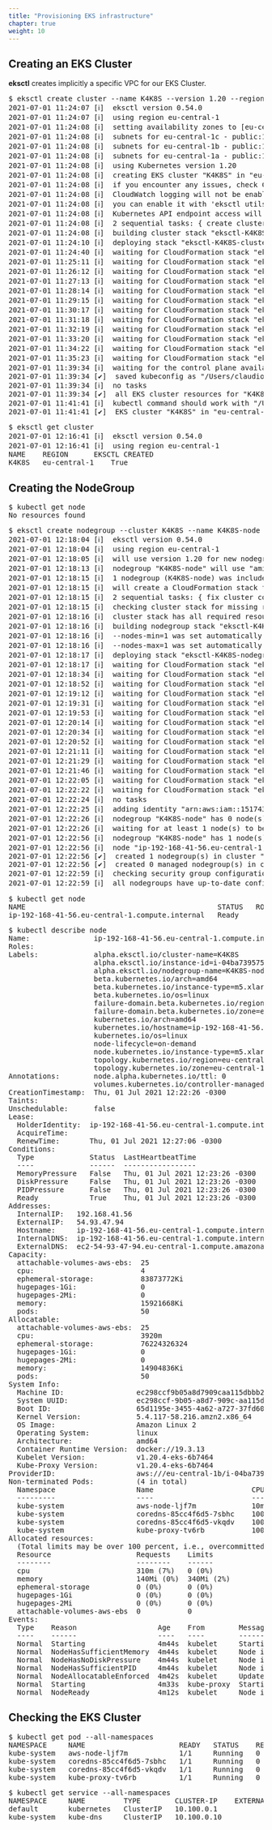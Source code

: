 ```yaml
---
title: "Provisioning EKS infrastructure"
chapter: true
weight: 10
---
```


## Creating an EKS Cluster
<b>eksctl</b> creates implicitly a specific VPC for our EKS Cluster.

<pre>
$ eksctl create cluster --name K4K8S --version 1.20 --region eu-central-1 --without-nodegroup
2021-07-01 11:24:07 [ℹ]  eksctl version 0.54.0
2021-07-01 11:24:07 [ℹ]  using region eu-central-1
2021-07-01 11:24:08 [ℹ]  setting availability zones to [eu-central-1c eu-central-1b eu-central-1a]
2021-07-01 11:24:08 [ℹ]  subnets for eu-central-1c - public:192.168.0.0/19 private:192.168.96.0/19
2021-07-01 11:24:08 [ℹ]  subnets for eu-central-1b - public:192.168.32.0/19 private:192.168.128.0/19
2021-07-01 11:24:08 [ℹ]  subnets for eu-central-1a - public:192.168.64.0/19 private:192.168.160.0/19
2021-07-01 11:24:08 [ℹ]  using Kubernetes version 1.20
2021-07-01 11:24:08 [ℹ]  creating EKS cluster "K4K8S" in "eu-central-1" region with 
2021-07-01 11:24:08 [ℹ]  if you encounter any issues, check CloudFormation console or try 'eksctl utils describe-stacks --region=eu-central-1 --cluster=K4K8S'
2021-07-01 11:24:08 [ℹ]  CloudWatch logging will not be enabled for cluster "K4K8S" in "eu-central-1"
2021-07-01 11:24:08 [ℹ]  you can enable it with 'eksctl utils update-cluster-logging --enable-types={SPECIFY-YOUR-LOG-TYPES-HERE (e.g. all)} --region=eu-central-1 --cluster=K4K8S'
2021-07-01 11:24:08 [ℹ]  Kubernetes API endpoint access will use default of {publicAccess=true, privateAccess=false} for cluster "K4K8S" in "eu-central-1"
2021-07-01 11:24:08 [ℹ]  2 sequential tasks: { create cluster control plane "K4K8S", 2 sequential sub-tasks: { wait for control plane to become ready, 1 task: { create addons } } }
2021-07-01 11:24:08 [ℹ]  building cluster stack "eksctl-K4K8S-cluster"
2021-07-01 11:24:10 [ℹ]  deploying stack "eksctl-K4K8S-cluster"
2021-07-01 11:24:40 [ℹ]  waiting for CloudFormation stack "eksctl-K4K8S-cluster"
2021-07-01 11:25:11 [ℹ]  waiting for CloudFormation stack "eksctl-K4K8S-cluster"
2021-07-01 11:26:12 [ℹ]  waiting for CloudFormation stack "eksctl-K4K8S-cluster"
2021-07-01 11:27:13 [ℹ]  waiting for CloudFormation stack "eksctl-K4K8S-cluster"
2021-07-01 11:28:14 [ℹ]  waiting for CloudFormation stack "eksctl-K4K8S-cluster"
2021-07-01 11:29:15 [ℹ]  waiting for CloudFormation stack "eksctl-K4K8S-cluster"
2021-07-01 11:30:17 [ℹ]  waiting for CloudFormation stack "eksctl-K4K8S-cluster"
2021-07-01 11:31:18 [ℹ]  waiting for CloudFormation stack "eksctl-K4K8S-cluster"
2021-07-01 11:32:19 [ℹ]  waiting for CloudFormation stack "eksctl-K4K8S-cluster"
2021-07-01 11:33:20 [ℹ]  waiting for CloudFormation stack "eksctl-K4K8S-cluster"
2021-07-01 11:34:22 [ℹ]  waiting for CloudFormation stack "eksctl-K4K8S-cluster"
2021-07-01 11:35:23 [ℹ]  waiting for CloudFormation stack "eksctl-K4K8S-cluster"
2021-07-01 11:39:34 [ℹ]  waiting for the control plane availability...
2021-07-01 11:39:34 [✔]  saved kubeconfig as "/Users/claudio/.kube/config"
2021-07-01 11:39:34 [ℹ]  no tasks
2021-07-01 11:39:34 [✔]  all EKS cluster resources for "K4K8S" have been created
2021-07-01 11:41:41 [ℹ]  kubectl command should work with "/Users/claudio/.kube/config", try 'kubectl get nodes'
2021-07-01 11:41:41 [✔]  EKS cluster "K4K8S" in "eu-central-1" region is ready
</pre>

<pre>
$ eksctl get cluster
2021-07-01 12:16:41 [ℹ]  eksctl version 0.54.0
2021-07-01 12:16:41 [ℹ]  using region eu-central-1
NAME	REGION		EKSCTL CREATED
K4K8S	eu-central-1	True
</pre>

## Creating the NodeGroup
<pre>
$ kubectl get node
No resources found
</pre>

<pre>
$ eksctl create nodegroup --cluster K4K8S --name K4K8S-node --region eu-central-1 --node-type m5.xlarge --nodes 1 --max-pods-per-node 50
2021-07-01 12:18:04 [ℹ]  eksctl version 0.54.0
2021-07-01 12:18:04 [ℹ]  using region eu-central-1
2021-07-01 12:18:05 [ℹ]  will use version 1.20 for new nodegroup(s) based on control plane version
2021-07-01 12:18:13 [ℹ]  nodegroup "K4K8S-node" will use "ami-0083e9407e275acf2" [AmazonLinux2/1.20]
2021-07-01 12:18:15 [ℹ]  1 nodegroup (K4K8S-node) was included (based on the include/exclude rules)
2021-07-01 12:18:15 [ℹ]  will create a CloudFormation stack for each of 1 nodegroups in cluster "K4K8S"
2021-07-01 12:18:15 [ℹ]  2 sequential tasks: { fix cluster compatibility, 1 task: { 1 task: { create nodegroup "K4K8S-node" } } }
2021-07-01 12:18:15 [ℹ]  checking cluster stack for missing resources
2021-07-01 12:18:16 [ℹ]  cluster stack has all required resources
2021-07-01 12:18:16 [ℹ]  building nodegroup stack "eksctl-K4K8S-nodegroup-K4K8S-node"
2021-07-01 12:18:16 [ℹ]  --nodes-min=1 was set automatically for nodegroup K4K8S-node
2021-07-01 12:18:16 [ℹ]  --nodes-max=1 was set automatically for nodegroup K4K8S-node
2021-07-01 12:18:17 [ℹ]  deploying stack "eksctl-K4K8S-nodegroup-K4K8S-node"
2021-07-01 12:18:17 [ℹ]  waiting for CloudFormation stack "eksctl-K4K8S-nodegroup-K4K8S-node"
2021-07-01 12:18:34 [ℹ]  waiting for CloudFormation stack "eksctl-K4K8S-nodegroup-K4K8S-node"
2021-07-01 12:18:52 [ℹ]  waiting for CloudFormation stack "eksctl-K4K8S-nodegroup-K4K8S-node"
2021-07-01 12:19:12 [ℹ]  waiting for CloudFormation stack "eksctl-K4K8S-nodegroup-K4K8S-node"
2021-07-01 12:19:31 [ℹ]  waiting for CloudFormation stack "eksctl-K4K8S-nodegroup-K4K8S-node"
2021-07-01 12:19:53 [ℹ]  waiting for CloudFormation stack "eksctl-K4K8S-nodegroup-K4K8S-node"
2021-07-01 12:20:14 [ℹ]  waiting for CloudFormation stack "eksctl-K4K8S-nodegroup-K4K8S-node"
2021-07-01 12:20:34 [ℹ]  waiting for CloudFormation stack "eksctl-K4K8S-nodegroup-K4K8S-node"
2021-07-01 12:20:52 [ℹ]  waiting for CloudFormation stack "eksctl-K4K8S-nodegroup-K4K8S-node"
2021-07-01 12:21:11 [ℹ]  waiting for CloudFormation stack "eksctl-K4K8S-nodegroup-K4K8S-node"
2021-07-01 12:21:29 [ℹ]  waiting for CloudFormation stack "eksctl-K4K8S-nodegroup-K4K8S-node"
2021-07-01 12:21:46 [ℹ]  waiting for CloudFormation stack "eksctl-K4K8S-nodegroup-K4K8S-node"
2021-07-01 12:22:05 [ℹ]  waiting for CloudFormation stack "eksctl-K4K8S-nodegroup-K4K8S-node"
2021-07-01 12:22:22 [ℹ]  waiting for CloudFormation stack "eksctl-K4K8S-nodegroup-K4K8S-node"
2021-07-01 12:22:24 [ℹ]  no tasks
2021-07-01 12:22:25 [ℹ]  adding identity "arn:aws:iam::151743893450:role/eksctl-K4K8S-nodegroup-K4K8S-node-NodeInstanceRole-1VVUN9E3UB1DY" to auth ConfigMap
2021-07-01 12:22:26 [ℹ]  nodegroup "K4K8S-node" has 0 node(s)
2021-07-01 12:22:26 [ℹ]  waiting for at least 1 node(s) to become ready in "K4K8S-node"
2021-07-01 12:22:56 [ℹ]  nodegroup "K4K8S-node" has 1 node(s)
2021-07-01 12:22:56 [ℹ]  node "ip-192-168-41-56.eu-central-1.compute.internal" is ready
2021-07-01 12:22:56 [✔]  created 1 nodegroup(s) in cluster "K4K8S"
2021-07-01 12:22:56 [✔]  created 0 managed nodegroup(s) in cluster "K4K8S"
2021-07-01 12:22:59 [ℹ]  checking security group configuration for all nodegroups
2021-07-01 12:22:59 [ℹ]  all nodegroups have up-to-date configuration
</pre>

<pre>
$ kubectl get node
NAME                                             STATUS   ROLES    AGE     VERSION
ip-192-168-41-56.eu-central-1.compute.internal   Ready    <none>   4m10s   v1.20.4-eks-6b7464
</pre>

<pre>
$ kubectl describe node
Name:               ip-192-168-41-56.eu-central-1.compute.internal
Roles:              <none>
Labels:             alpha.eksctl.io/cluster-name=K4K8S
                    alpha.eksctl.io/instance-id=i-04ba739575f55ea53
                    alpha.eksctl.io/nodegroup-name=K4K8S-node
                    beta.kubernetes.io/arch=amd64
                    beta.kubernetes.io/instance-type=m5.xlarge
                    beta.kubernetes.io/os=linux
                    failure-domain.beta.kubernetes.io/region=eu-central-1
                    failure-domain.beta.kubernetes.io/zone=eu-central-1b
                    kubernetes.io/arch=amd64
                    kubernetes.io/hostname=ip-192-168-41-56.eu-central-1.compute.internal
                    kubernetes.io/os=linux
                    node-lifecycle=on-demand
                    node.kubernetes.io/instance-type=m5.xlarge
                    topology.kubernetes.io/region=eu-central-1
                    topology.kubernetes.io/zone=eu-central-1b
Annotations:        node.alpha.kubernetes.io/ttl: 0
                    volumes.kubernetes.io/controller-managed-attach-detach: true
CreationTimestamp:  Thu, 01 Jul 2021 12:22:26 -0300
Taints:             <none>
Unschedulable:      false
Lease:
  HolderIdentity:  ip-192-168-41-56.eu-central-1.compute.internal
  AcquireTime:     <unset>
  RenewTime:       Thu, 01 Jul 2021 12:27:06 -0300
Conditions:
  Type             Status  LastHeartbeatTime                 LastTransitionTime                Reason                       Message
  ----             ------  -----------------                 ------------------                ------                       -------
  MemoryPressure   False   Thu, 01 Jul 2021 12:23:26 -0300   Thu, 01 Jul 2021 12:22:24 -0300   KubeletHasSufficientMemory   kubelet has sufficient memory available
  DiskPressure     False   Thu, 01 Jul 2021 12:23:26 -0300   Thu, 01 Jul 2021 12:22:24 -0300   KubeletHasNoDiskPressure     kubelet has no disk pressure
  PIDPressure      False   Thu, 01 Jul 2021 12:23:26 -0300   Thu, 01 Jul 2021 12:22:24 -0300   KubeletHasSufficientPID      kubelet has sufficient PID available
  Ready            True    Thu, 01 Jul 2021 12:23:26 -0300   Thu, 01 Jul 2021 12:22:56 -0300   KubeletReady                 kubelet is posting ready status
Addresses:
  InternalIP:   192.168.41.56
  ExternalIP:   54.93.47.94
  Hostname:     ip-192-168-41-56.eu-central-1.compute.internal
  InternalDNS:  ip-192-168-41-56.eu-central-1.compute.internal
  ExternalDNS:  ec2-54-93-47-94.eu-central-1.compute.amazonaws.com
Capacity:
  attachable-volumes-aws-ebs:  25
  cpu:                         4
  ephemeral-storage:           83873772Ki
  hugepages-1Gi:               0
  hugepages-2Mi:               0
  memory:                      15921668Ki
  pods:                        50
Allocatable:
  attachable-volumes-aws-ebs:  25
  cpu:                         3920m
  ephemeral-storage:           76224326324
  hugepages-1Gi:               0
  hugepages-2Mi:               0
  memory:                      14904836Ki
  pods:                        50
System Info:
  Machine ID:                 ec298ccf9b05a8d7909caa115dbbb244
  System UUID:                ec298ccf-9b05-a8d7-909c-aa115dbbb244
  Boot ID:                    65d1195e-3455-4a62-a727-37fd60bd7295
  Kernel Version:             5.4.117-58.216.amzn2.x86_64
  OS Image:                   Amazon Linux 2
  Operating System:           linux
  Architecture:               amd64
  Container Runtime Version:  docker://19.3.13
  Kubelet Version:            v1.20.4-eks-6b7464
  Kube-Proxy Version:         v1.20.4-eks-6b7464
ProviderID:                   aws:///eu-central-1b/i-04ba739575f55ea53
Non-terminated Pods:          (4 in total)
  Namespace                   Name                       CPU Requests  CPU Limits  Memory Requests  Memory Limits  Age
  ---------                   ----                       ------------  ----------  ---------------  -------------  ---
  kube-system                 aws-node-ljf7m             10m (0%)      0 (0%)      0 (0%)           0 (0%)         4m42s
  kube-system                 coredns-85cc4f6d5-7sbhc    100m (2%)     0 (0%)      70Mi (0%)        170Mi (1%)     54m
  kube-system                 coredns-85cc4f6d5-vkqdv    100m (2%)     0 (0%)      70Mi (0%)        170Mi (1%)     54m
  kube-system                 kube-proxy-tv6rb           100m (2%)     0 (0%)      0 (0%)           0 (0%)         4m42s
Allocated resources:
  (Total limits may be over 100 percent, i.e., overcommitted.)
  Resource                    Requests    Limits
  --------                    --------    ------
  cpu                         310m (7%)   0 (0%)
  memory                      140Mi (0%)  340Mi (2%)
  ephemeral-storage           0 (0%)      0 (0%)
  hugepages-1Gi               0 (0%)      0 (0%)
  hugepages-2Mi               0 (0%)      0 (0%)
  attachable-volumes-aws-ebs  0           0
Events:
  Type    Reason                   Age    From        Message
  ----    ------                   ----   ----        -------
  Normal  Starting                 4m44s  kubelet     Starting kubelet.
  Normal  NodeHasSufficientMemory  4m44s  kubelet     Node ip-192-168-41-56.eu-central-1.compute.internal status is now: NodeHasSufficientMemory
  Normal  NodeHasNoDiskPressure    4m44s  kubelet     Node ip-192-168-41-56.eu-central-1.compute.internal status is now: NodeHasNoDiskPressure
  Normal  NodeHasSufficientPID     4m44s  kubelet     Node ip-192-168-41-56.eu-central-1.compute.internal status is now: NodeHasSufficientPID
  Normal  NodeAllocatableEnforced  4m42s  kubelet     Updated Node Allocatable limit across pods
  Normal  Starting                 4m33s  kube-proxy  Starting kube-proxy.
  Normal  NodeReady                4m12s  kubelet     Node ip-192-168-41-56.eu-central-1.compute.internal status is now: NodeReady
</pre>

## Checking the EKS Cluster

<pre>
$ kubectl get pod --all-namespaces
NAMESPACE     NAME                      READY   STATUS    RESTARTS   AGE
kube-system   aws-node-ljf7m            1/1     Running   0          6m24s
kube-system   coredns-85cc4f6d5-7sbhc   1/1     Running   0          56m
kube-system   coredns-85cc4f6d5-vkqdv   1/1     Running   0          56m
kube-system   kube-proxy-tv6rb          1/1     Running   0          6m24s
</pre>

<pre>
$ kubectl get service --all-namespaces
NAMESPACE     NAME         TYPE        CLUSTER-IP    EXTERNAL-IP   PORT(S)         AGE
default       kubernetes   ClusterIP   10.100.0.1    <none>        443/TCP         56m
kube-system   kube-dns     ClusterIP   10.100.0.10   <none>        53/UDP,53/TCP   56m
</pre>
